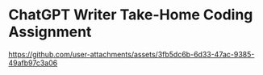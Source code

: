 # ChatGPT Writer Take-Home Coding Assignment







https://github.com/user-attachments/assets/3fb5dc6b-6d33-47ac-9385-49afb97c3a06

